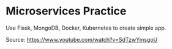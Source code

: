 # Microservices Practice

Use Flask, MongoDB, Docker, Kubernetes to create simple app.

Source: https://www.youtube.com/watch?v=SdTzwYmsgoU